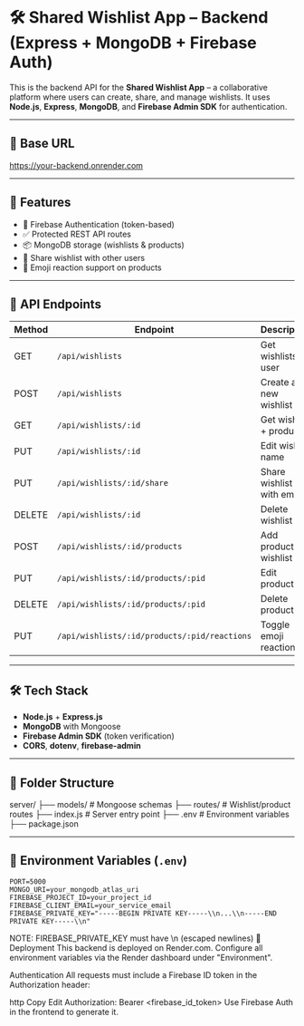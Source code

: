 # 🛠️ Shared Wishlist App – Backend (Express + MongoDB + Firebase Auth)

This is the backend API for the **Shared Wishlist App** – a collaborative platform where users can create, share, and manage wishlists. It uses **Node.js**, **Express**, **MongoDB**, and **Firebase Admin SDK** for authentication.

---

## 🔗 Base URL

https://your-backend.onrender.com

---

## 🔧 Features

- 🔐 Firebase Authentication (token-based)
- ✅ Protected REST API routes
- 📦 MongoDB storage (wishlists & products)
- 📨 Share wishlist with other users
- 🎉 Emoji reaction support on products

---

## 🧪 API Endpoints

| Method | Endpoint                                     | Description               |
| ------ | -------------------------------------------- | ------------------------- |
| GET    | `/api/wishlists`                             | Get wishlists for user    |
| POST   | `/api/wishlists`                             | Create a new wishlist     |
| GET    | `/api/wishlists/:id`                         | Get wishlist + products   |
| PUT    | `/api/wishlists/:id`                         | Edit wishlist name        |
| PUT    | `/api/wishlists/:id/share`                   | Share wishlist with email |
| DELETE | `/api/wishlists/:id`                         | Delete wishlist           |
| POST   | `/api/wishlists/:id/products`                | Add product to wishlist   |
| PUT    | `/api/wishlists/:id/products/:pid`           | Edit product              |
| DELETE | `/api/wishlists/:id/products/:pid`           | Delete product            |
| PUT    | `/api/wishlists/:id/products/:pid/reactions` | Toggle emoji reaction     |

---

## 🛠️ Tech Stack

- **Node.js** + **Express.js**
- **MongoDB** with Mongoose
- **Firebase Admin SDK** (token verification)
- **CORS**, **dotenv**, **firebase-admin**

---

## 📁 Folder Structure

server/
├── models/ # Mongoose schemas
├── routes/ # Wishlist/product routes
├── index.js # Server entry point
├── .env # Environment variables
├── package.json

---

## 🔐 Environment Variables (`.env`)

```env
PORT=5000
MONGO_URI=your_mongodb_atlas_uri
FIREBASE_PROJECT_ID=your_project_id
FIREBASE_CLIENT_EMAIL=your_service_email
FIREBASE_PRIVATE_KEY="-----BEGIN PRIVATE KEY-----\\n...\\n-----END PRIVATE KEY-----\\n"
```

NOTE: FIREBASE_PRIVATE_KEY must have \\n (escaped newlines)
🚀 Deployment
This backend is deployed on Render.com.
Configure all environment variables via the Render dashboard under "Environment".

Authentication
All requests must include a Firebase ID token in the Authorization header:

http
Copy
Edit
Authorization: Bearer <firebase_id_token>
Use Firebase Auth in the frontend to generate it.
